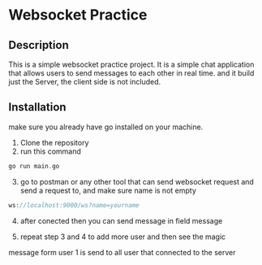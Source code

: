 # Websocket Practice

## Description

This is a simple websocket practice project. It is a simple chat application that allows users to send messages to each other in real time. and it build just the Server, the client side is not included.

## Installation

make sure you already have go installed on your machine.

1. Clone the repository
2. run this command

```php
go run main.go
```

3. go to postman or any other tool that can send websocket request and send a request to, and make sure name is not empty

```php
ws://localhost:9000/ws?name=yourname
```

4. after conected then you can send message in field message

5. repeat step 3 and 4 to add more user and then see the magic

message form user 1 is send to all user that connected to the server
